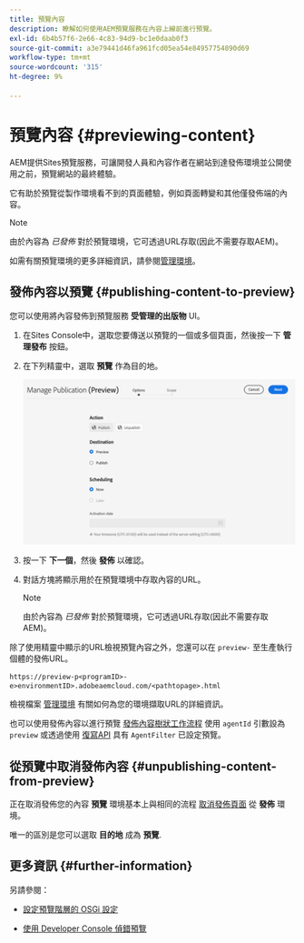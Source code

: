 ```yaml
---
title: 預覽內容
description: 瞭解如何使用AEM預覽服務在內容上線前進行預覽。
exl-id: 6b4b57f6-2e66-4c83-94d9-bc1e0daab0f3
source-git-commit: a3e79441d46fa961fcd05ea54e84957754890d69
workflow-type: tm+mt
source-wordcount: '315'
ht-degree: 9%

---
```



# 預覽內容 {#previewing-content}

AEM提供Sites預覽服務，可讓開發人員和內容作者在網站到達發佈環境並公開使用之前，預覽網站的最終體驗。

它有助於預覽從製作環境看不到的頁面體驗，例如頁面轉變和其他僅發佈端的內容。

>[!NOTE]
>
>由於內容為 *已發佈* 對於預覽環境，它可透過URL存取(因此不需要存取AEM)。

如需有關預覽環境的更多詳細資訊，請參閱[管理環境](/help/implementing/cloud-manager/manage-environments.md#access-preview-service)。

## 發佈內容以預覽 {#publishing-content-to-preview}

您可以使用將內容發佈到預覽服務 **受管理的出版物** UI。

1. 在Sites Console中，選取您要傳送以預覽的一個或多個頁面，然後按一下 **管理發布** 按鈕。
1. 在下列精靈中，選取 **預覽** 作為目的地。

   ![受管理的出版物](/help/sites-cloud/authoring/assets/previewmanagedpublication.png)

1. 按一下 **下一個**，然後 **發佈** 以確認。

1. 對話方塊將顯示用於在預覽環境中存取內容的URL。

   >[!NOTE]
   >
   >由於內容為 *已發佈* 對於預覽環境，它可透過URL存取(因此不需要存取AEM)。

除了使用精靈中顯示的URL檢視預覽內容之外，您還可以在 `preview-` 至生產執行個體的發佈URL。

```
https://preview-p<programID>-e>environmentID>.adobeaemcloud.com/<pathtopage>.html
```

檢視檔案 [管理環境](/help/implementing/cloud-manager/manage-environments.md) 有關如何為您的環境擷取URL的詳細資訊。

也可以使用發佈內容以進行預覽 [發佈內容樹狀工作流程](/help/operations/replication.md#publish-content-tree-workflow) 使用 `agentId` 引數設為 `preview` 或透過使用 [復寫API](/help/operations/replication.md#replication-api) 具有 `AgentFilter` 已設定預覽。

## 從預覽中取消發佈內容 {#unpublishing-content-from-preview}

正在取消發佈您的內容 **預覽** 環境基本上與相同的流程 [取消發佈頁面](/help/sites-cloud/authoring/fundamentals/publishing-pages.md#unpublishing-pages) 從 **發佈** 環境。

唯一的區別是您可以選取 **目的地** 成為 **預覽**.

## 更多資訊 {#further-information}

另請參閱：

* [設定預覽階層的 OSGi 設定](/help/implementing/preview-tier/preview-tier-configuring-osgi.md#configuring-osgi-settings-for-the-preview-tier)

* [使用 Developer Console 偵錯預覽](/help/implementing/preview-tier/preview-tier-configuring-osgi.md#debugging-preview-using-the-developer-console)